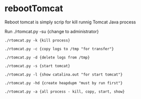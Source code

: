 # rebootTomcat

Reboot tomcat is simply scrip for kill runnig Tomcat Java process

Run 
    ./rtomcat.py -su {change to administrator}

    ./rtomcat.py -k {kill process}

    ./rtomcat.py -c {copy logs to /tmp "for transfer"}

    ./rtomcat.py -d {delete logs from /tmp}

    ./rtomcat.py -s {start tomcat}
 
    ./rtomcat.py -l {show catalina.out "for start tomcat"}

    ./rtomcat.py -hd {create heapdupm "must by run first"}
    
    ./rtomcat.py -a {all process - kill, copy, start, show}


